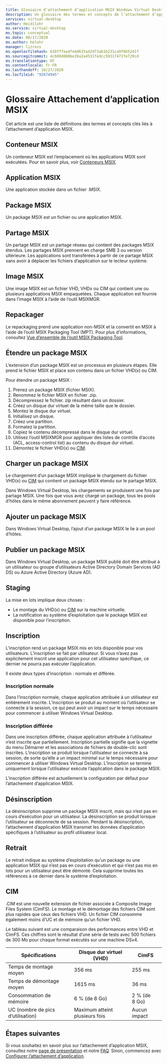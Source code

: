 ```yaml
---
title: Glossaire d’attachement d’application MSIX Windows Virtual Desktop – Azure
description: Un glossaire des termes et concepts de l’attachement d’application MSIX.
services: virtual-desktop
author: Heidilohr
ms.service: virtual-desktop
ms.topic: conceptual
ms.date: 08/17/2020
ms.author: helohr
manager: lizross
ms.openlocfilehash: 6107ffea4fe4d615a42973ab1b231ca9f6b5241f
ms.sourcegitcommit: 4cb89d880be26a2a4531fedcc59317471fe729cd
ms.translationtype: HT
ms.contentlocale: fr-FR
ms.lasthandoff: 10/27/2020
ms.locfileid: "92674945"
---
```

# <a name="msix-app-attach-glossary"></a>Glossaire Attachement d’application MSIX

Cet article est une liste de définitions des termes et concepts clés liés à l’attachement d’application MSIX.

## <a name="msix-container"></a>Conteneur MSIX

Un conteneur MSIX est l’emplacement où les applications MSIX sont exécutées. Pour en savoir plus, voir [Conteneurs MSIX](/windows/msix/msix-container).

## <a name="msix-application"></a>Application MSIX 

Une application stockée dans un fichier .MSIX.

## <a name="msix-package"></a>Package MSIX 

Un package MSIX est un fichier ou une application MSIX.

## <a name="msix-share"></a>Partage MSIX

Un partage MSIX est un partage réseau qui contient des packages MSIX étendus. Les partages MSIX prennent en charge SMB 3 ou version ultérieure. Les applications sont transférées à partir de ce partage MSIX sans avoir à déplacer les fichiers d’application sur le lecteur système.

## <a name="msix-image"></a>Image MSIX

Une image MSIX est un fichier VHD, VHDx ou CIM qui contient une ou plusieurs applications MSIX empaquetées. Chaque application est fournie dans l’image MSIX à l’aide de l’outil MSIXMGR.

## <a name="repackage"></a>Repackager

Le repackaging prend une application non-MSIX et la convertit en MSIX à l’aide de l’outil MSIX Packaging Tool (MPT). Pour plus d’informations, consultez [Vue d’ensemble de l’outil MSIX Packaging Tool](/windows/msix/packaging-tool/tool-overview).

## <a name="expand-an-msix-package"></a>Étendre un package MSIX

L’extension d’un package MSIX est un processus en plusieurs étapes. Elle prend le fichier MSIX et place son contenu dans un fichier VHD(x) ou CIM. 

Pour étendre un package MSIX :

1. Prenez un package MSIX (fichier MSIX).
2. Renommez le fichier MSIX en fichier .zip.
3. Décompressez le fichier. zip résultant dans un dossier.
4. Créez un disque dur virtuel de la même taille que le dossier.
5. Montez le disque dur virtuel.
6. Initialisez un disque.
7. Créez une partition.
8. Formatez la partition.
9. Copiez le contenu décompressé dans le disque dur virtuel.
10. Utilisez l’outil MSIXMGR pour appliquer des listes de contrôle d’accès (ACL, access-control list) au contenu du disque dur virtuel.
11. Démontez le fichier VHD(x) ou [CIM](#cim).

## <a name="upload-an-msix-package"></a>Charger un package MSIX 

Le chargement d’un package MSIX implique le chargement du fichier VHD(x) ou [CIM](#cim) qui contient un package MSIX étendu sur le partage MSIX.

Dans Windows Virtual Desktop, les chargements se produisent une fois par partage MSIX. Une fois que vous avez chargé un package, tous les pools d’hôtes dans le même abonnement peuvent y faire référence.

## <a name="add-an-msix-package"></a>Ajouter un package MSIX

Dans Windows Virtual Desktop, l’ajout d’un package MSIX le lie à un pool d’hôtes.

## <a name="publish-an-msix-package"></a>Publier un package MSIX 

Dans Windows Virtual Desktop, un package MSIX publié doit être attribué à un utilisateur ou groupe d’utilisateurs Active Directory Domain Services (AD DS) ou Azure Active Directory (Azure AD).

## <a name="staging"></a>Staging

La mise en lots implique deux choses :

- Le montage du VHD(x) ou [CIM](#cim) sur la machine virtuelle.
- La notification au système d’exploitation que le package MSIX est disponible pour l’inscription.

## <a name="registration"></a>Inscription

L’inscription rend un package MSIX mis en lots disponible pour vos utilisateurs. L’inscription se fait par utilisateur. Si vous n’avez pas explicitement inscrit une application pour cet utilisateur spécifique, ce dernier ne pourra pas exécuter l’application.

Il existe deux types d’inscription : normale et différée.

### <a name="regular-registration"></a>Inscription normale

Dans l’inscription normale, chaque application attribuée à un utilisateur est entièrement inscrite. L’inscription se produit au moment où l’utilisateur se connecte à la session, ce qui peut avoir un impact sur le temps nécessaire pour commencer à utiliser Windows Virtual Desktop.

### <a name="delayed-registration"></a>Inscription différée

Dans une inscription différée, chaque application attribuée à l’utilisateur n’est inscrite que partiellement. Inscription partielle signifie que la vignette du menu Démarrer et les associations de fichiers de double-clic sont inscrites. L’inscription se produit lorsque l’utilisateur se connecte à sa session, de sorte qu’elle a un impact minimal sur le temps nécessaire pour commencer à utiliser Windows Virtual Desktop. L’inscription se termine uniquement lorsque l’utilisateur exécute l’application dans le package MSIX.

L’inscription différée est actuellement la configuration par défaut pour l’attachement d’application MSIX.

## <a name="deregistration"></a>Désinscription

La désinscription supprime un package MSIX inscrit, mais qui n’est pas en cours d’exécution pour un utilisateur. La désinscription se produit lorsque l’utilisateur se déconnecte de sa session. Pendant la désinscription, l’attachement d’application MSIX transmet les données d’application spécifiques à l’utilisateur au profil utilisateur local.

## <a name="destage"></a>Retrait

Le retrait indique au système d’exploitation qu’un package ou une application MSIX qui n’est pas en cours d’exécution et qui n’est pas mis en lots pour un utilisateur peut être démonté. Cela supprime toutes les références à ce dernier dans le système d’exploitation.

## <a name="cim"></a>CIM

.CIM est une nouvelle extension de fichier associée à Composite Image Files System (CimFS). Le montage et le démontage des fichiers CIM sont plus rapides que ceux des fichiers VHD. Un fichier CIM consomme également moins d’UC et de mémoire qu’un fichier VHD.

Le tableau suivant est une comparaison des performances entre VHD et CimFS. Ces chiffres sont le résultat d’une série de tests avec 500 fichiers de 300 Mo pour chaque format exécutés sur une machine DSv4.

|  Spécifications                          | Disque dur virtuel (VHD)                    | CimFS   |
|---------------------------------|--------------------------|-----------|
| Temps de montage moyen     | 356 ms                     | 255 ms      |
| Temps de démontage moyen   | 1615 ms                    | 36 ms       |
| Consommation de mémoire | 6 % (de 8 Go)                      | 2 % (de 8 Go)       |
| UC (nombre de pics d’utilisation)          | Maximum atteint plusieurs fois | Aucun impact |

## <a name="next-steps"></a>Étapes suivantes

Si vous souhaitez en savoir plus sur l’attachement d’application MSIX, consultez notre [page de présentation](what-is-app-attach.md) et notre [FAQ](app-attach-faq.md). Sinon, commencez avec [Configurer l’attachement d’application](app-attach.md).
